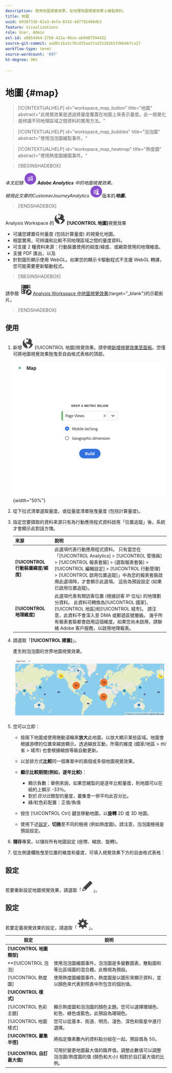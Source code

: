 ```yaml
---
description: 使用地圖視覺效果，在地理地圖視覺效果上繪製資料。
title: 地圖
uuid: 6038f336-62a3-4efa-8316-4d7792468db3
feature: Visualizations
role: User, Admin
exl-id: a60544b4-27b6-413a-96ce-ab9487594422
source-git-commit: aad8c1ba3c76cd35aa37a155102b5fd6b4b7ca27
workflow-type: tm+mt
source-wordcount: '697'
ht-degree: 96%

---
```


# 地圖 {#map}

<!-- markdownlint-disable MD034 -->

<!-- markdownlint-disable MD034 -->

>[!CONTEXTUALHELP]
>id="workspace_map_button"
>title="地圖"
>abstract="此視覺效果是透過將量度覆蓋在地圖上來表示量度。此一視覺化是辨識不同地理區域之間資料的實用方法。"

<!-- markdownlint-enable MD034 -->

<!-- markdownlint-disable MD034 -->

>[!CONTEXTUALHELP]
>id="workspace_map_bubbles"
>title="泡泡圖"
>abstract="使用泡泡圖繪製事件。"

<!-- markdownlint-enable MD034 -->

<!-- markdownlint-disable MD034 -->

>[!CONTEXTUALHELP]
>id="workspace_map_heatmap"
>title="熱度圖"
>abstract="使用熱度圖繪圖事件。"

<!-- markdownlint-enable MD034 -->


>[!BEGINSHADEBOX]

_本文記錄_ ![AdobeAnalytics](/help/assets/icons/AdobeAnalytics.svg) _&#x200B;**Adobe Analytics** 中的地圖視覺效果。_<br/>_檢視此文章的[&#x200B; &#x200B;](https://experienceleague.adobe.com/zh-hant/docs/analytics-platform/using/cja-workspace/visualizations/map)CustomerJourneyAnalytics_ ![Customer Journey Analytics](/help/assets/icons/CustomerJourneyAnalytics.svg)版本的&#x200B;_&#x200B;**地圖**。_

>[!ENDSHADEBOX]



Analysis Workspace 的![全域](/help/assets/icons/Globe.svg) **[!UICONTROL 地圖]**&#x200B;視覺效果

* 可讓您建置任何量度 (包括計算量度) 的視覺化地圖。
* 相當實用，可辨識和比較不同地理區域之間的量度資料。
* 可支援 2 種資料來源：行動裝置使用的經度/緯度、或網頁使用的地理維度。
* 支援 PDF 匯出，以及
* 針對圖形顯示使用 WebGL。如果您的顯示卡驅動程式不支援 WebGL 轉譯，您可能需要更新驅動程式。


>[!BEGINSHADEBOX]

請參閱 ![VideoCheckedOut](/help/assets/icons/VideoCheckedOut.svg) [Analysis Workspace 中地圖視覺效果](https://video.tv.adobe.com/v/23559/?quality=12){target="_blank"}的示範影片。

>[!ENDSHADEBOX]


## 使用

1. 新增![地圖](/help/assets/icons/Globe.svg) [!UICONTROL 地圖]視覺效果。請參閱[新增視覺效果至面板](freeform-analysis-visualizations.md#add-visualizations-to-a-panel)。您僅可將地圖視覺效果拖曳至自由格式表格的頂部。

   ![地圖設定](assets/map-configuration.png){width="50%"}

1. 從下拉式清單選取量度。或從量度清單拖曳量度 (包括計算量度)。
1. 指定您要擷取的資料來源只有為行動應用程式資料啟用「位置追蹤」後，系統才會顯示此對話方塊。

   | 來源 | 說明 |
   | --- | --- |
   | **[!UICONTROL 行動裝置緯度/經度]** | 此選項代表行動應用程式資料。 只有當您在「[!UICONTROL Analytics] > [!UICONTROL 管理員] > [!UICONTROL 報表套裝] > (選取報表套裝) > [!UICONTROL 編輯設定] >  [!UICONTROL 行動管理] > [!UICONTROL 啟用位置追蹤]」中為您的報表套裝啟用此選項時，才會顯示此選項。 這些為預設設定 (如果已啟用位置追蹤)。 |
   | **[!UICONTROL 地理維度]** | 此選項代表有關訪客位置 (根據訪客 IP 位址) 的地理劃分資料。 此資料可轉換為[!UICONTROL 國家]、[!UICONTROL 地區]和[!UICONTROL 城市]。 請注意，此資料不會深入至 DMA 或郵遞區號層級。 幾乎所有報表套裝都會啟用這個維度。如果您尚未啟用，請聯絡 Adobe 客戶服務，以啟用地理報表。 |

1. 請選取「**[!UICONTROL 建置]**」。

   產生附泡泡圖的世界地圖視覺效果。

   ![](assets/bubble-world-view.png)

1. 您可以立即：

   * 按兩下地圖或使用捲動滾輪來&#x200B;**放大**&#x200B;此地圖，以放大顯示某些區域。地圖會根據游標的位置來縮放顯示。透過縮放互動，所需的維度 (國家/地區 > 州/省 > 城市) 也會根據縮放等級自動更新。
   * 以並排方式&#x200B;**比較**&#x200B;同一個專案中的兩個或多個地圖視覺效果。
   * **顯示比較期間(例如，逐年比較)**：

      * 顯示負數：舉例來說，如果您繪製的是逐年比較量度，則地圖可以在紐約上顯示 -33％。
      * 對於&#x200B;*百分比*&#x200B;類型的量度，叢集會一併平均此百分比。
      * 綠/紅色彩配置：正值/負值

   * 按住 [!UICONTROL Ctrl] 鍵並移動地圖，以&#x200B;**旋轉** 2D 或 3D 地圖。

   * 使用下述[設定](/help/analyze/analysis-workspace/visualizations/map-visualization.md#section_5F89C620A6AA42BC8E0955478B3A427E)，**切換**&#x200B;至不同的檢視 (例如熱度圖)。請注意，泡泡圖檢視是預設設定。

1. **儲存**&#x200B;專案，以儲存所有地圖設定 (座標、縮放、旋轉)。
1. 從左側邊欄拖曳至位置的維度和量度，可填入視覺效果下方的自由格式表格：



## 設定

若要重新設定地圖視覺效果，請選取「![編輯](/help/assets/icons/Edit.svg)」。


## 設定

若要定義視覺效果的設定，請選取「![設定](/help/assets/icons/Setting.svg)」。

| 設定 | 說明 |
|--- |--- |
| **[!UICONTROL 地圖類型]** | |
| **[!UICONTROL 泡泡] | 使用泡泡圖繪圖事件。泡泡圖是多變數圖表，散點圖和等比區域圖的混合體。此檢視為預設。 |
| [!UICONTROL 熱度圖] | 使用熱度圖繪圖事件。熱度圖是以圖形來顯示資料，並以顏色來代表對照表中所包含的個別值。 |
| **[!UICONTROL 樣式]** | |
| [!UICONTROL 色彩主題] | 顯示熱度圖和泡泡圖的顏色主題。您可以選擇珊瑚色、紅色、綠色或藍色。此預設為珊瑚色。 |
| [!UICONTROL 地圖樣式] | 您可以從基本、街道、明亮、淺色、深色和衛星中進行選擇。 |
| **[!UICONTROL 叢集半徑]** | 將指定像素數內的資料點分組在一起。預設值為 50。 |
| **[!UICONTROL 自訂最大值]** | 可用於變更地圖最大值的臨界值。調整此數值可以調整泡泡圖/熱度圖的值 (顏色和大小) 相對於自訂最大值的比例。 |

<!--
## Build a time-parting heatmap

Here is a video on the topic:

>[!VIDEO](https://video.tv.adobe.com/v/26991/?quality=12)

-->

